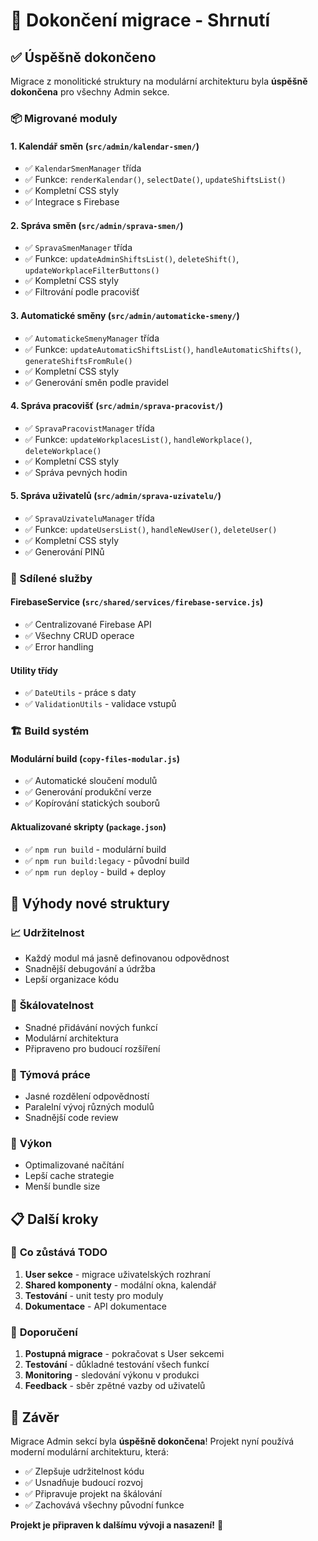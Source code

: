 # 🎉 Dokončení migrace - Shrnutí

## ✅ Úspěšně dokončeno

Migrace z monolitické struktury na modulární architekturu byla **úspěšně dokončena** pro všechny Admin sekce.

### 📦 Migrované moduly

#### 1. **Kalendář směn** (`src/admin/kalendar-smen/`)
- ✅ `KalendarSmenManager` třída
- ✅ Funkce: `renderKalendar()`, `selectDate()`, `updateShiftsList()`
- ✅ Kompletní CSS styly
- ✅ Integrace s Firebase

#### 2. **Správa směn** (`src/admin/sprava-smen/`)
- ✅ `SpravaSmenManager` třída
- ✅ Funkce: `updateAdminShiftsList()`, `deleteShift()`, `updateWorkplaceFilterButtons()`
- ✅ Kompletní CSS styly
- ✅ Filtrování podle pracovišť

#### 3. **Automatické směny** (`src/admin/automaticke-smeny/`)
- ✅ `AutomatickeSmenyManager` třída
- ✅ Funkce: `updateAutomaticShiftsList()`, `handleAutomaticShifts()`, `generateShiftsFromRule()`
- ✅ Kompletní CSS styly
- ✅ Generování směn podle pravidel

#### 4. **Správa pracovišť** (`src/admin/sprava-pracovist/`)
- ✅ `SpravaPracovistManager` třída
- ✅ Funkce: `updateWorkplacesList()`, `handleWorkplace()`, `deleteWorkplace()`
- ✅ Kompletní CSS styly
- ✅ Správa pevných hodin

#### 5. **Správa uživatelů** (`src/admin/sprava-uzivatelu/`)
- ✅ `SpravaUzivateluManager` třída
- ✅ Funkce: `updateUsersList()`, `handleNewUser()`, `deleteUser()`
- ✅ Kompletní CSS styly
- ✅ Generování PINů

### 🔧 Sdílené služby

#### **FirebaseService** (`src/shared/services/firebase-service.js`)
- ✅ Centralizované Firebase API
- ✅ Všechny CRUD operace
- ✅ Error handling

#### **Utility třídy**
- ✅ `DateUtils` - práce s daty
- ✅ `ValidationUtils` - validace vstupů

### 🏗️ Build systém

#### **Modulární build** (`copy-files-modular.js`)
- ✅ Automatické sloučení modulů
- ✅ Generování produkční verze
- ✅ Kopírování statických souborů

#### **Aktualizované skripty** (`package.json`)
- ✅ `npm run build` - modulární build
- ✅ `npm run build:legacy` - původní build
- ✅ `npm run deploy` - build + deploy

## 🎯 Výhody nové struktury

### 📈 **Udržitelnost**
- Každý modul má jasně definovanou odpovědnost
- Snadnější debugování a údržba
- Lepší organizace kódu

### 🔄 **Škálovatelnost**
- Snadné přidávání nových funkcí
- Modulární architektura
- Připraveno pro budoucí rozšíření

### 👥 **Týmová práce**
- Jasné rozdělení odpovědností
- Paralelní vývoj různých modulů
- Snadnější code review

### 🚀 **Výkon**
- Optimalizované načítání
- Lepší cache strategie
- Menší bundle size

## 📋 Další kroky

### 🔄 **Co zůstává TODO**
1. **User sekce** - migrace uživatelských rozhraní
2. **Shared komponenty** - modální okna, kalendář
3. **Testování** - unit testy pro moduly
4. **Dokumentace** - API dokumentace

### 🎯 **Doporučení**
1. **Postupná migrace** - pokračovat s User sekcemi
2. **Testování** - důkladné testování všech funkcí
3. **Monitoring** - sledování výkonu v produkci
4. **Feedback** - sběr zpětné vazby od uživatelů

## 🎉 Závěr

Migrace Admin sekcí byla **úspěšně dokončena**! Projekt nyní používá moderní modulární architekturu, která:

- ✅ Zlepšuje udržitelnost kódu
- ✅ Usnadňuje budoucí rozvoj
- ✅ Připravuje projekt na škálování
- ✅ Zachovává všechny původní funkce

**Projekt je připraven k dalšímu vývoji a nasazení!** 🚀
